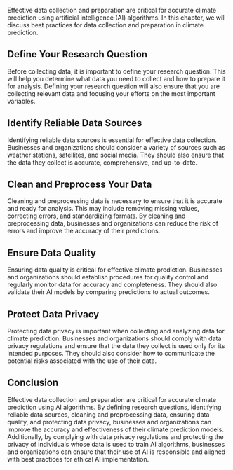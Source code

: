 
Effective data collection and preparation are critical for accurate climate prediction using artificial intelligence (AI) algorithms. In this chapter, we will discuss best practices for data collection and preparation in climate prediction.

Define Your Research Question
-----------------------------

Before collecting data, it is important to define your research question. This will help you determine what data you need to collect and how to prepare it for analysis. Defining your research question will also ensure that you are collecting relevant data and focusing your efforts on the most important variables.

Identify Reliable Data Sources
------------------------------

Identifying reliable data sources is essential for effective data collection. Businesses and organizations should consider a variety of sources such as weather stations, satellites, and social media. They should also ensure that the data they collect is accurate, comprehensive, and up-to-date.

Clean and Preprocess Your Data
------------------------------

Cleaning and preprocessing data is necessary to ensure that it is accurate and ready for analysis. This may include removing missing values, correcting errors, and standardizing formats. By cleaning and preprocessing data, businesses and organizations can reduce the risk of errors and improve the accuracy of their predictions.

Ensure Data Quality
-------------------

Ensuring data quality is critical for effective climate prediction. Businesses and organizations should establish procedures for quality control and regularly monitor data for accuracy and completeness. They should also validate their AI models by comparing predictions to actual outcomes.

Protect Data Privacy
--------------------

Protecting data privacy is important when collecting and analyzing data for climate prediction. Businesses and organizations should comply with data privacy regulations and ensure that the data they collect is used only for its intended purposes. They should also consider how to communicate the potential risks associated with the use of their data.

Conclusion
----------

Effective data collection and preparation are critical for accurate climate prediction using AI algorithms. By defining research questions, identifying reliable data sources, cleaning and preprocessing data, ensuring data quality, and protecting data privacy, businesses and organizations can improve the accuracy and effectiveness of their climate prediction models. Additionally, by complying with data privacy regulations and protecting the privacy of individuals whose data is used to train AI algorithms, businesses and organizations can ensure that their use of AI is responsible and aligned with best practices for ethical AI implementation.
